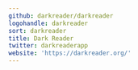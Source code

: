 ```yaml
---
github: darkreader/darkreader
logohandle: darkreader
sort: darkreader
title: Dark Reader
twitter: darkreaderapp
website: 'https://darkreader.org/'
---
```

